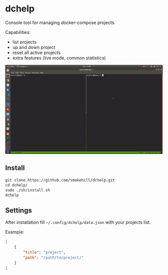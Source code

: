 # dchelp

Console tool for managing docker-compose projects.

Capabilities:
- list projects
- up and down project
- reset all active projects
- extra features (live mode, common statistics)

![](example.gif)

## Install

```
git clone https://github.com/smokehill/dchelp.git
cd dchelp/
sudo ./sh/install.sh
dchelp
```

## Settings

After installation fill `~/.config/dchelp/data.json` with your projects list.

Example:
```json
[
    {
        "title": "project",
        "path": "/path/to/project/"
    }
]
```
